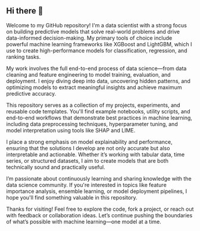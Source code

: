 ## Hi there 👋

Welcome to my GitHub repository! I'm a data scientist with a strong focus on building predictive models that solve real-world problems and drive data-informed decision-making. My primary tools of choice include powerful machine learning frameworks like XGBoost and LightGBM, which I use to create high-performance models for classification, regression, and ranking tasks.

My work involves the full end-to-end process of data science—from data cleaning and feature engineering to model training, evaluation, and deployment. I enjoy diving deep into data, uncovering hidden patterns, and optimizing models to extract meaningful insights and achieve maximum predictive accuracy.

This repository serves as a collection of my projects, experiments, and reusable code templates. You'll find example notebooks, utility scripts, and end-to-end workflows that demonstrate best practices in machine learning, including data preprocessing techniques, hyperparameter tuning, and model interpretation using tools like SHAP and LIME.

I place a strong emphasis on model explainability and performance, ensuring that the solutions I develop are not only accurate but also interpretable and actionable. Whether it’s working with tabular data, time series, or structured datasets, I aim to create models that are both technically sound and practically useful.

I’m passionate about continuously learning and sharing knowledge with the data science community. If you're interested in topics like feature importance analysis, ensemble learning, or model deployment pipelines, I hope you'll find something valuable in this repository.

Thanks for visiting! Feel free to explore the code, fork a project, or reach out with feedback or collaboration ideas. Let’s continue pushing the boundaries of what’s possible with machine learning—one model at a time.
